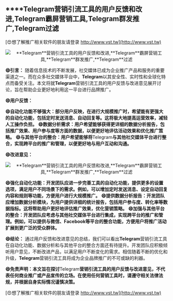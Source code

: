 ## ****Telegram**营销引流工具的用户反馈和改进,**Telegram**霸屏营销工具,**Telegram**群发推广,**Telegram**过滤**

[😍想了解推广相关软件的朋友请登录 http://www.vst.tw](http://www.vst.tw)

 <center><img src="https://vst.tw/MP4/tuiguang/png/8.png" alt="**Telegram**营销引流工具的用户反馈和改进,**Telegram**霸屏营销工具,**Telegram**群发推广,**Telegram**过滤"></center>

**😄引言：**
随着信息技术的不断发展，社交媒体已成为企业推广产品和服务的重要渠道之一。而在众多社交媒体平台中，**Telegram**以其安全性、实时性和全球化特点而备受关注。本文将就**Telegram**营销引流工具的用户反馈与改进意见展开讨论，旨在帮助企业更好地利用这一平台进行品牌推广。

**😄用户反馈：**

**😄自动化功能不够强大：部分用户反映，在进行大规模推广时，希望能有更强大的自动化功能，包括定时发送消息、自动回复等。这将极大地提高运营效率，减轻人工操作负担。**
**😄数据分析需求：用户希望能够获得更详细的数据分析报告，包括推广效果、用户参与度等方面的数据，以便更好地评估活动效果和优化推广策略。**
**😄与其他平台的整合：用户希望能够将**Telegram**与其他社交媒体平台进行整合，实现跨平台的推广和管理，以便更好地与用户互动和沟通。**

**😄改进意见：**

 <center><img src="https://vst.tw/MP4/tuiguang/png/7.png" alt="**Telegram**营销引流工具的用户反馈和改进,**Telegram**霸屏营销工具,**Telegram**群发推广,**Telegram**过滤"></center>

**😄强化自动化功能：开发团队应进一步完善工具的自动化功能，提供更多的设置选项，满足用户不同场景下的需求。例如，可以增加定时发送消息、设定自动回复内容和规则等功能，方便用户进行大规模推广。**
**😄提供数据分析报告：开发团队应增加数据分析模块，为用户提供详细的统计报告，包括用户参与度、转化率等数据指标。这将帮助用户更好地评估推广效果，优化营销策略。**
**😄加强与其他平台的整合：开发团队应考虑与其他社交媒体平台进行集成，实现跨平台的推广和管理。例如，可以提供与微信、Facebook等平台的整合功能，方便用户将推广活动扩展到更广泛的受众群体。**

**😄结论：**
通过用户反馈和改进意见的总结，我们可以看出**Telegram**营销引流工具在自动化功能、数据分析和与其他平台的整合方面还有待提升。开发团队应积极倾听用户意见，不断改进产品，以满足用户不断变化的需求。相信随着不断的优化和升级，**Telegram**营销引流工具将成为企业品牌推广的不可或缺的利器。

**😄免责声明：本文旨在探讨**Telegram**营销引流工具的用户反馈与改进意见，不代表任何商业推广或产品宣传的立场。在使用任何营销工具时，请遵守相关法律法规，并根据自身实际情况谨慎决策。**

[😍想了解推广相关软件的朋友请登录 http://www.vst.tw](http://www.vst.tw)



